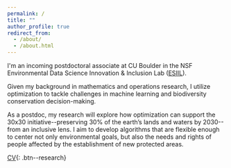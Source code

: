 ```yaml
---
permalink: /
title: ""
author_profile: true
redirect_from: 
  - /about/
  - /about.html
---
```


I'm an incoming postdoctoral associate at CU Boulder in the NSF Environmental Data Science Innovation & Inclusion Lab (<a href="https://esiil.org/" target="_blank">ESIIL</a>).


Given my background in mathematics and operations research, I utilize optimization to tackle challenges in machine learning and biodiversity conservation decision-making. 

As a postdoc, my research will explore how optimization can support the 30x30 initiative--preserving 30% of the earth’s lands and waters by 2030--from an inclusive lens. I aim to develop algorithms that are flexible enough to center not only environmental goals, but also the needs and rights of people affected by the establishment of new protected areas.









<a href="/files/ckbuhler_cv.pdf" target="_blank">CV</a>{: .btn--research}

